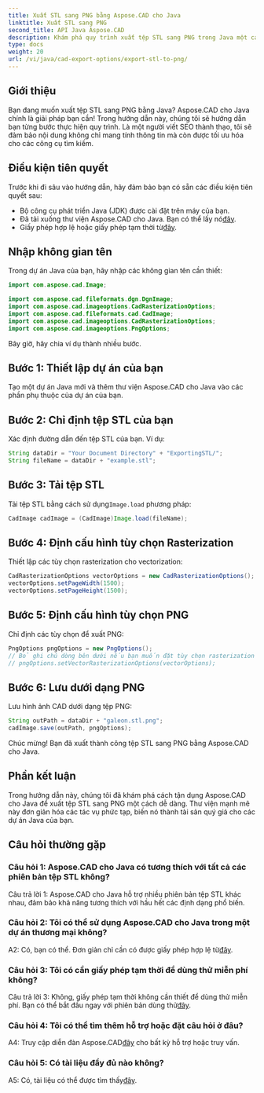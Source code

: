 ```yaml
---
title: Xuất STL sang PNG bằng Aspose.CAD cho Java
linktitle: Xuất STL sang PNG
second_title: API Java Aspose.CAD
description: Khám phá quy trình xuất tệp STL sang PNG trong Java một cách liền mạch với Aspose.CAD. Đơn giản hóa quy trình làm việc của bạn và nâng cao các dự án Java của bạn một cách dễ dàng.
type: docs
weight: 20
url: /vi/java/cad-export-options/export-stl-to-png/
---
```

## Giới thiệu

Bạn đang muốn xuất tệp STL sang PNG bằng Java? Aspose.CAD cho Java chính là giải pháp bạn cần! Trong hướng dẫn này, chúng tôi sẽ hướng dẫn bạn từng bước thực hiện quy trình. Là một người viết SEO thành thạo, tôi sẽ đảm bảo nội dung không chỉ mang tính thông tin mà còn được tối ưu hóa cho các công cụ tìm kiếm.

## Điều kiện tiên quyết

Trước khi đi sâu vào hướng dẫn, hãy đảm bảo bạn có sẵn các điều kiện tiên quyết sau:

- Bộ công cụ phát triển Java (JDK) được cài đặt trên máy của bạn.
-  Đã tải xuống thư viện Aspose.CAD cho Java. Bạn có thể lấy nó[đây](https://releases.aspose.com/cad/java/).
-  Giấy phép hợp lệ hoặc giấy phép tạm thời từ[đây](https://purchase.aspose.com/temporary-license/).

## Nhập không gian tên

Trong dự án Java của bạn, hãy nhập các không gian tên cần thiết:

```java
import com.aspose.cad.Image;

import com.aspose.cad.fileformats.dgn.DgnImage;
import com.aspose.cad.imageoptions.CadRasterizationOptions;
import com.aspose.cad.fileformats.cad.CadImage;
import com.aspose.cad.imageoptions.CadRasterizationOptions;
import com.aspose.cad.imageoptions.PngOptions;
```

Bây giờ, hãy chia ví dụ thành nhiều bước.

## Bước 1: Thiết lập dự án của bạn

Tạo một dự án Java mới và thêm thư viện Aspose.CAD cho Java vào các phần phụ thuộc của dự án của bạn.

## Bước 2: Chỉ định tệp STL của bạn

Xác định đường dẫn đến tệp STL của bạn. Ví dụ:

```java
String dataDir = "Your Document Directory" + "ExportingSTL/";
String fileName = dataDir + "example.stl";
```

## Bước 3: Tải tệp STL

 Tải tệp STL bằng cách sử dụng`Image.load` phương pháp:

```java
CadImage cadImage = (CadImage)Image.load(fileName);
```

## Bước 4: Định cấu hình tùy chọn Rasterization

Thiết lập các tùy chọn rasterization cho vectorization:

```java
CadRasterizationOptions vectorOptions = new CadRasterizationOptions();
vectorOptions.setPageWidth(1500);
vectorOptions.setPageHeight(1500);
```

## Bước 5: Định cấu hình tùy chọn PNG

Chỉ định các tùy chọn để xuất PNG:

```java
PngOptions pngOptions = new PngOptions();
// Bỏ ghi chú dòng bên dưới nếu bạn muốn đặt tùy chọn rasterization vector
// pngOptions.setVectorRasterizationOptions(vectorOptions);
```

## Bước 6: Lưu dưới dạng PNG

Lưu hình ảnh CAD dưới dạng tệp PNG:

```java
String outPath = dataDir + "galeon.stl.png";
cadImage.save(outPath, pngOptions);
```

Chúc mừng! Bạn đã xuất thành công tệp STL sang PNG bằng Aspose.CAD cho Java.

## Phần kết luận

Trong hướng dẫn này, chúng tôi đã khám phá cách tận dụng Aspose.CAD cho Java để xuất tệp STL sang PNG một cách dễ dàng. Thư viện mạnh mẽ này đơn giản hóa các tác vụ phức tạp, biến nó thành tài sản quý giá cho các dự án Java của bạn.

## Câu hỏi thường gặp

### Câu hỏi 1: Aspose.CAD cho Java có tương thích với tất cả các phiên bản tệp STL không?

Câu trả lời 1: Aspose.CAD cho Java hỗ trợ nhiều phiên bản tệp STL khác nhau, đảm bảo khả năng tương thích với hầu hết các định dạng phổ biến.

### Câu hỏi 2: Tôi có thể sử dụng Aspose.CAD cho Java trong một dự án thương mại không?

 A2: Có, bạn có thể. Đơn giản chỉ cần có được giấy phép hợp lệ từ[đây](https://purchase.aspose.com/buy).

### Câu hỏi 3: Tôi có cần giấy phép tạm thời để dùng thử miễn phí không?

 Câu trả lời 3: Không, giấy phép tạm thời không cần thiết để dùng thử miễn phí. Bạn có thể bắt đầu ngay với phiên bản dùng thử[đây](https://releases.aspose.com/).

### Câu hỏi 4: Tôi có thể tìm thêm hỗ trợ hoặc đặt câu hỏi ở đâu?

 A4: Truy cập diễn đàn Aspose.CAD[đây](https://forum.aspose.com/c/cad/19) cho bất kỳ hỗ trợ hoặc truy vấn.

### Câu hỏi 5: Có tài liệu đầy đủ nào không?

 A5: Có, tài liệu có thể được tìm thấy[đây](https://reference.aspose.com/cad/java/).